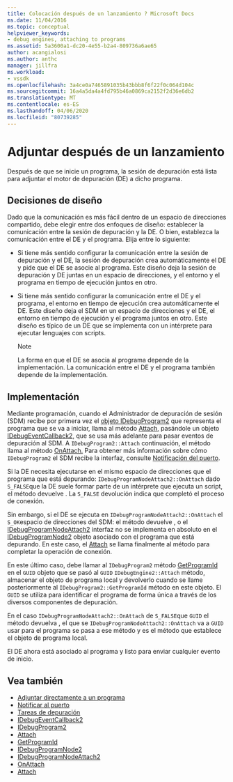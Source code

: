 ```yaml
---
title: Colocación después de un lanzamiento ? Microsoft Docs
ms.date: 11/04/2016
ms.topic: conceptual
helpviewer_keywords:
- debug engines, attaching to programs
ms.assetid: 5a3600a1-dc20-4e55-b2a4-809736a6ae65
author: acangialosi
ms.author: anthc
manager: jillfra
ms.workload:
- vssdk
ms.openlocfilehash: 3a4ce0a7465891035b43bbb8f6f22f0c064d104c
ms.sourcegitcommit: 16a4a5da4a4fd795b46a0869ca2152f2d36e6db2
ms.translationtype: MT
ms.contentlocale: es-ES
ms.lasthandoff: 04/06/2020
ms.locfileid: "80739285"
---
```

# <a name="attach-after-a-launch"></a>Adjuntar después de un lanzamiento
Después de que se inicie un programa, la sesión de depuración está lista para adjuntar el motor de depuración (DE) a dicho programa.

## <a name="design-decisions"></a>Decisiones de diseño
 Dado que la comunicación es más fácil dentro de un espacio de direcciones compartido, debe elegir entre dos enfoques de diseño: establecer la comunicación entre la sesión de depuración y la DE. O bien, establezca la comunicación entre el DE y el programa. Elija entre lo siguiente:

- Si tiene más sentido configurar la comunicación entre la sesión de depuración y el DE, la sesión de depuración crea automáticamente el DE y pide que el DE se asocie al programa. Este diseño deja la sesión de depuración y DE juntas en un espacio de direcciones, y el entorno y el programa en tiempo de ejecución juntos en otro.

- Si tiene más sentido configurar la comunicación entre el DE y el programa, el entorno en tiempo de ejecución crea automáticamente el DE. Este diseño deja el SDM en un espacio de direcciones y el DE, el entorno en tiempo de ejecución y el programa juntos en otro. Este diseño es típico de un DE que se implementa con un intérprete para ejecutar lenguajes con scripts.

    > [!NOTE]
    > La forma en que el DE se asocia al programa depende de la implementación. La comunicación entre el DE y el programa también depende de la implementación.

## <a name="implementation"></a>Implementación
 Mediante programación, cuando el Administrador de depuración de sesión (SDM) recibe por primera vez el [objeto IDebugProgram2](../../extensibility/debugger/reference/idebugprogram2.md) que representa el programa que se va a iniciar, llama al método [Attach,](../../extensibility/debugger/reference/idebugprogram2-attach.md) pasándole un objeto [IDebugEventCallback2,](../../extensibility/debugger/reference/idebugeventcallback2.md) que se usa más adelante para pasar eventos de depuración al SDM. A `IDebugProgram2::Attach` continuación, el método llama al método [OnAttach.](../../extensibility/debugger/reference/idebugprogramnodeattach2-onattach.md) Para obtener más información sobre cómo `IDebugProgram2` el SDM recibe la interfaz, consulte [Notificación del puerto](../../extensibility/debugger/notifying-the-port.md).

 Si la DE necesita ejecutarse en el mismo espacio de direcciones que el programa que está depurando: `IDebugProgramNodeAttach2::OnAttach` dado `S_FALSE`que la DE suele formar parte de un intérprete que ejecuta un script, el método devuelve . La `S_FALSE` devolución indica que completó el proceso de conexión.

 Sin embargo, si el DE se ejecuta en `IDebugProgramNodeAttach2::OnAttach` el `S_OK`espacio de direcciones del SDM: el método devuelve , o el [IDebugProgramNodeAttach2](../../extensibility/debugger/reference/idebugprogramnodeattach2.md) interfaz no se implementa en absoluto en el [IDebugProgramNode2](../../extensibility/debugger/reference/idebugprogramnode2.md) objeto asociado con el programa que está depurando. En este caso, el [Attach](../../extensibility/debugger/reference/idebugengine2-attach.md) se llama finalmente al método para completar la operación de conexión.

 En este último caso, debe llamar al `IDebugProgram2` método [GetProgramId](../../extensibility/debugger/reference/idebugprogram2-getprogramid.md) en el `GUID` objeto que se pasó al `GUID` `IDebugEngine2::Attach` método, almacenar el objeto de programa local y devolverlo cuando se llame posteriormente al `IDebugProgram2::GetProgramId` método en este objeto. El `GUID` se utiliza para identificar el programa de forma única a través de los diversos componentes de depuración.

 En el caso `IDebugProgramNodeAttach2::OnAttach` de `S_FALSE`que `GUID` el método devuelva , el que se `IDebugProgramNodeAttach2::OnAttach` va a `GUID` usar para el programa se pasa a ese método y es el método que establece el objeto de programa local.

 El DE ahora está asociado al programa y listo para enviar cualquier evento de inicio.

## <a name="see-also"></a>Vea también
- [Adjuntar directamente a un programa](../../extensibility/debugger/attaching-directly-to-a-program.md)
- [Notificar al puerto](../../extensibility/debugger/notifying-the-port.md)
- [Tareas de depuración](../../extensibility/debugger/debugging-tasks.md)
- [IDebugEventCallback2](../../extensibility/debugger/reference/idebugeventcallback2.md)
- [IDebugProgram2](../../extensibility/debugger/reference/idebugprogram2.md)
- [Attach](../../extensibility/debugger/reference/idebugprogram2-attach.md)
- [GetProgramId](../../extensibility/debugger/reference/idebugprogram2-getprogramid.md)
- [IDebugProgramNode2](../../extensibility/debugger/reference/idebugprogramnode2.md)
- [IDebugProgramNodeAttach2](../../extensibility/debugger/reference/idebugprogramnodeattach2.md)
- [OnAttach](../../extensibility/debugger/reference/idebugprogramnodeattach2-onattach.md)
- [Attach](../../extensibility/debugger/reference/idebugengine2-attach.md)
